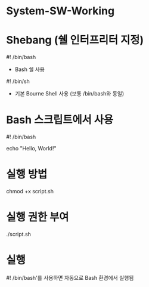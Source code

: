 # System-SW-Working

# Shebang (쉘 인터프리터 지정)

#! /bin/bash    
- Bash 쉘 사용

#! /bin/sh      
- 기본 Bourne Shell 사용 (보통 /bin/bash와 동일)

# Bash 스크립트에서 사용
#! /bin/bash

echo "Hello, World!"

# 실행 방법
chmod +x script.sh  
# 실행 권한 부여

./script.sh         
# 실행

#! /bin/bash'를 사용하면 자동으로 Bash 환경에서 실행됨
